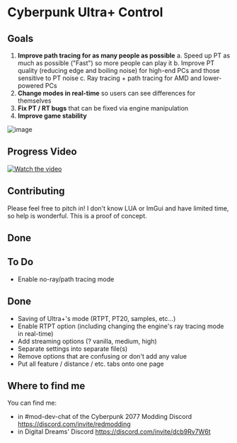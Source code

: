 # Cyberpunk Ultra+ Control

## Goals
1. **Improve path tracing for as many people as possible**
  a. Speed up PT as much as possible ("Fast") so more people can play it
  b. Improve PT quality (reducing edge and boiling noise) for high-end PCs and those sensitive to PT noise
  c. Ray tracing + path tracing for AMD and lower-powered PCs
3. **Change modes in real-time** so users can see differences for themselves
4. **Fix PT / RT bugs** that can be fixed via engine manipulation
5. **Improve game stability**

![image](https://github.com/sammilucia/cyberpunk-ultra-plus/assets/3295286/a815f4b9-534d-4a2a-a2dc-b48feed671f6)

## Progress Video

[![Watch the video](https://img.youtube.com/vi/upY_oe_SJHQ/default.jpg)](https://youtu.be/upY_oe_SJHQ)

## Contributing

Please feel free to pitch in! I don't know LUA or ImGui and have limited time, so help is wonderful. This is a proof of concept.

## Done

## To Do
- Enable no-ray/path tracing mode

## Done
- Saving of Ultra+'s mode (RTPT, PT20, samples, etc...)
- Enable RTPT option (including changing the engine's ray tracing mode in real-time)
- Add streaming options (? vanilla, medium, high)
- Separate settings into separate file(s)
- Remove options that are confusing or don't add any value
- Put all feature / distance / etc. tabs onto one page

## Where to find me

You can find me:
- in #mod-dev-chat of the Cyberpunk 2077 Modding Discord https://discord.com/invite/redmodding
- in Digital Dreams' Discord https://discord.com/invite/dcb9Rv7W6t
